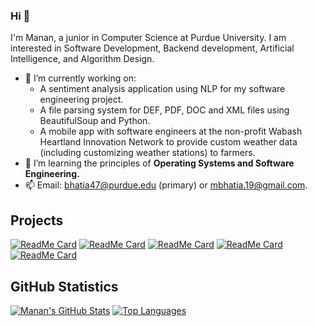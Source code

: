 ### Hi 👋
I'm Manan, a junior in Computer Science at Purdue University. I am interested in Software Development, Backend development, Artificial Intelligence, and Algorithm Design.
- 🔭 I’m currently working on:
  - A sentiment analysis application using NLP for my software engineering project.
  - A file parsing system for DEF, PDF, DOC and XML files using BeautifulSoup and Python.
  - A mobile app with software engineers at the non-profit Wabash Heartland Innovation Network to provide custom weather data (including customizing weather stations) to farmers.
- 🌱 I’m learning the principles of **Operating Systems and Software Engineering.**
- 📫 Email: bhatia47@purdue.edu (primary) or mbhatia.19@gmail.com.

## Projects

[![ReadMe Card](https://github-readme-stats.vercel.app/api/pin/?username=bhatia47&repo=Modus.ai&theme=radical)](https://github.com/bhatia47/Modus.ai)
[![ReadMe Card](https://github-readme-stats.vercel.app/api/pin/?username=bhatia47&repo=data-structs-and-algorithms&theme=radical)](https://github.com/bhatia47/data-structs-and-algorithms)
[![ReadMe Card](https://github-readme-stats.vercel.app/api/pin/?username=bhatia47&repo=right-leaning-red-black-tree&theme=radical)](https://github.com/bhatia47/right-leaning-red-black-tree)
[![ReadMe Card](https://github-readme-stats.vercel.app/api/pin/?username=bhatia47&repo=airport-management-system&theme=radical)](https://github.com/bhatia47/airport-management-system)
[![ReadMe Card](https://github-readme-stats.vercel.app/api/pin/?username=sferia003&repo=ctracr&theme=radical)](https://github.com/sferia003/ctracr)

## GitHub Statistics

[![Manan's GitHub Stats](https://github-readme-stats.vercel.app/api?username=bhatia47&theme=radical&count_private=true&show_icons=true&include_all_commits&hide=prs)](https://github.com/bhatia47)
[![Top Languages](https://github-readme-stats.vercel.app/api/top-langs/?username=bhatia47&theme=radical&exclude_repo=data-structs-and-algorithms&layout=compact&card_width=290)](https://github.com/bhatia47)



<!--
**bhatia47/bhatia47** is a ✨ _special_ ✨ repository because its `README.md` (this file) appears on your GitHub profile.
###### readme stats(display cards) credits: https://github.com/anuraghazra/github-readme-stats
Here are some ideas to get you started:

- 🔭 I’m currently working on ...
- 🌱 I’m currently learning ...
- 👯 I’m looking to collaborate on ...
- 🤔 I’m looking for help with ...
- 💬 Ask me about ...
- 📫 How to reach me: ...
- 😄 Pronouns: ...
- ⚡ Fun fact: ...
-->
